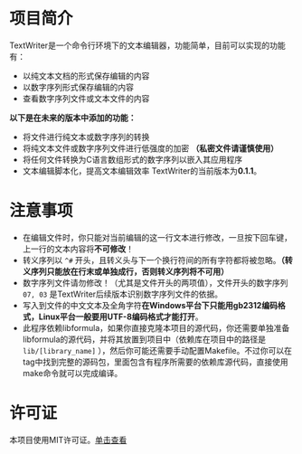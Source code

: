 # 项目简介
TextWriter是一个命令行环境下的文本编辑器，功能简单，目前可以实现的功能有：
- 以纯文本文档的形式保存编辑的内容
- 以数字序列形式保存编辑的内容
- 查看数字序列文件或文本文件的内容

**以下是在未来的版本中添加的功能：**
- 将文件进行纯文本或数字序列的转换
- 将纯文本文件或数字序列文件进行低强度的加密 **（私密文件请谨慎使用）**
- 将任何文件转换为C语言数组形式的数字序列以嵌入其应用程序
- 文本编辑脚本化，提高文本编辑效率
TextWriter的当前版本为**0.1.1**。

# 注意事项
- 在编辑文件时，你只能对当前编辑的这一行文本进行修改，一旦按下回车键，上一行的文本内容将**不可修改**！
- 转义序列以 `^#` 开头，且转义头与下一个换行符间的所有字符都将被忽略。**（转义序列只能放在行末或单独成行，否则转义序列将不可用）**
- 数字序列文件请勿修改！（尤其是文件开头的两项值），文件开头的数字序列 `07, 03` 是TextWriter后续版本识别数字序列文件的依据。
- 写入到文件的中文文本及全角字符**在Windows平台下只能用gb2312编码格式，Linux平台一般要用UTF-8编码格式才能打开**。
- 此程序依赖libformula，如果你直接克隆本项目的源代码，你还需要单独准备libformula的源代码，并将其放置到项目中（依赖库在项目中的路径是 `lib/[library_name]` ），然后你可能还需要手动配置Makefile。不过你可以在tag中找到完整的源码包，里面包含有程序所需要的依赖库源代码，直接使用make命令就可以完成编译。

# 许可证
本项目使用MIT许可证。[单击查看](./LICENSE)